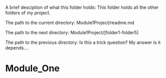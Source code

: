 A brief desciption of what this folder holds:
This folder holds all the other folders of my project.

The path to the current directory:
Module1Project/readme.md

The path to the next directory:
Module1Project/[folder1-folder5]

The path to the previous directory: 
Is this a trick question?
My answer is it depends....
# Module_One
